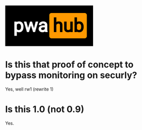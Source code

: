 ![PwaHub logo](mdassets/pwa-hub.png)
<br>
# Is this that proof of concept to bypass monitoring on securly?
Yes, well rw1 (rewrite 1)
# Is this 1.0 (not 0.9)
Yes.
